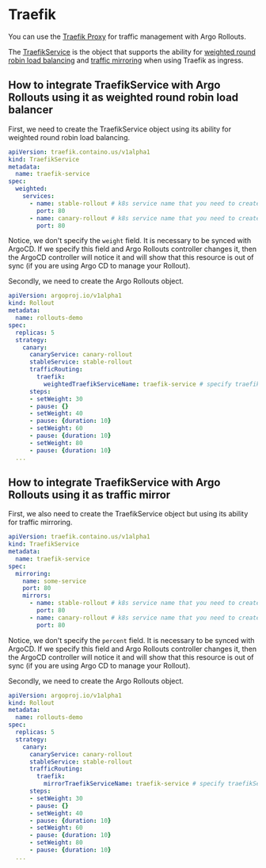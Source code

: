 # Traefik

You can use the [Traefik Proxy](https://traefik.io/traefik/) for traffic management with Argo Rollouts.

The [TraefikService](https://doc.traefik.io/traefik/routing/providers/kubernetes-crd/#kind-traefikservice) is the object that supports the ability for [weighted round robin load balancing](https://doc.traefik.io/traefik/routing/providers/kubernetes-crd/#weighted-round-robin) and [traffic mirroring](https://doc.traefik.io/traefik/routing/providers/kubernetes-crd/#mirroring) when using Traefik as ingress.

## How to integrate TraefikService with Argo Rollouts using it as weighted round robin load balancer

First, we need to create the TraefikService object using its ability for weighted round robin load balancing.

```yaml
apiVersion: traefik.containo.us/v1alpha1
kind: TraefikService
metadata:
  name: traefik-service
spec:
  weighted:
    services:
      - name: stable-rollout # k8s service name that you need to create for stable application version
        port: 80
      - name: canary-rollout # k8s service name that you need to create for new application version
        port: 80
```

Notice, we don't specify the `weight` field. It is necessary to be synced with ArgoCD. If we specify this field and Argo Rollouts controller changes it, then the ArgoCD controller will notice it and will show that this resource is out of sync (if you are using Argo CD to manage your Rollout).

Secondly, we need to create the Argo Rollouts object.

```yaml
apiVersion: argoproj.io/v1alpha1
kind: Rollout
metadata:
  name: rollouts-demo
spec:
  replicas: 5
  strategy:
    canary:
      canaryService: canary-rollout
      stableService: stable-rollout
      trafficRouting:
        traefik:
          weightedTraefikServiceName: traefik-service # specify traefikService resource name that we have created before
      steps:
      - setWeight: 30
      - pause: {}
      - setWeight: 40
      - pause: {duration: 10}
      - setWeight: 60
      - pause: {duration: 10}
      - setWeight: 80
      - pause: {duration: 10}
  ...
```

## How to integrate TraefikService with Argo Rollouts using it as traffic mirror

First, we also need to create the TraefikService object but using its ability for traffic mirroring.

```yaml
apiVersion: traefik.containo.us/v1alpha1
kind: TraefikService
metadata:
  name: traefik-service
spec:
  mirroring:
    name: some-service
    port: 80
    mirrors:
      - name: stable-rollout # k8s service name that you need to create for stable application version
        port: 80
      - name: canary-rollout # k8s service name that you need to create for new application version
        port: 80
```

Notice, we don't specify the `percent` field. It is necessary to be synced with ArgoCD. If we specify this field and Argo Rollouts controller changes it, then the ArgoCD controller will notice it and will show that this resource is out of sync (if you are using Argo CD to manage your Rollout).

Secondly, we need to create the Argo Rollouts object.

```yaml
apiVersion: argoproj.io/v1alpha1
kind: Rollout
metadata:
  name: rollouts-demo
spec:
  replicas: 5
  strategy:
    canary:
      canaryService: canary-rollout
      stableService: stable-rollout
      trafficRouting:
        traefik:
          mirrorTraefikServiceName: traefik-service # specify traefikService resource name that we have created before
      steps:
      - setWeight: 30
      - pause: {}
      - setWeight: 40
      - pause: {duration: 10}
      - setWeight: 60
      - pause: {duration: 10}
      - setWeight: 80
      - pause: {duration: 10}
  ...
```
